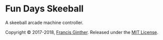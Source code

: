 # Fun Days Skeeball

A skeeball arcade machine controller.

Copyright © 2017-2018, [Francis Ginther](https://github.com/fginther).
Released under the [MIT License](LICENSE).
